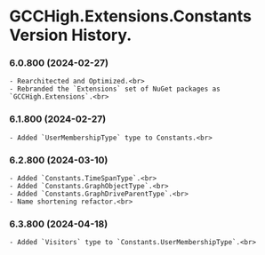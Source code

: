 ﻿# GCCHigh.Extensions.Constants Version History.

### **6.0.800 (2024-02-27)**<br>
	- Rearchitected and Optimized.<br>
	- Rebranded the `Extensions` set of NuGet packages as `GCCHigh.Extensions`.<br>

### **6.1.800 (2024-02-27)**<br>
	- Added `UserMembershipType` type to Constants.<br>

### **6.2.800 (2024-03-10)**<br>
	- Added `Constants.TimeSpanType`.<br>
	- Added `Constants.GraphObjectType`.<br>
	- Added `Constants.GraphDriveParentType`.<br>
	- Name shortening refactor.<br>

### **6.3.800 (2024-04-18)**<br>
	- Added `Visitors` type to `Constants.UserMembershipType`.<br>
